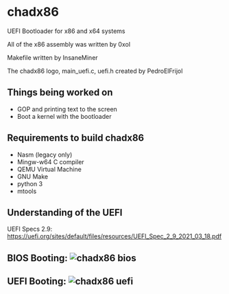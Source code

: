 # chadx86
UEFI Bootloader for x86 and x64 systems

All of the x86 assembly was written by 0xol

Makefile written by InsaneMiner

The chadx86 logo, main_uefi.c, uefi.h created by PedroElFrijol

## Things being worked on
 - GOP and printing text to the screen
 - Boot a kernel with the bootloader

## Requirements to build chadx86
 - Nasm (legacy only)
 - Mingw-w64 C compiler
 - QEMU Virtual Machine
 - GNU Make
 - python 3
 - mtools
 
## Understanding of the UEFI
UEFI Specs 2.9: https://uefi.org/sites/default/files/resources/UEFI_Spec_2_9_2021_03_18.pdf

## BIOS Booting: ![chadx86 bios](https://user-images.githubusercontent.com/45809332/144059985-43b66315-3f03-4c9e-abda-2e918c6b5ca3.PNG)

## UEFI Booting: ![chadx86 uefi](https://user-images.githubusercontent.com/45809332/144060081-17bbdac5-daef-4c63-9c0e-fb9c4bba4918.PNG)
